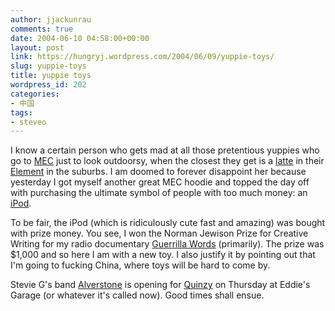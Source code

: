 ```yaml
---
author: jjackunrau
comments: true
date: 2004-06-10 04:58:00+00:00
layout: post
link: https://hungryj.wordpress.com/2004/06/09/yuppie-toys/
slug: yuppie-toys
title: yuppie toys
wordpress_id: 202
categories:
- 中国
tags:
- steveo
---
```


I know a certain person who gets mad at all those pretentious yuppies who go to [MEC](http://www.mec.ca) just to look outdoorsy, when the closest they get is a [latte](http://www.starbucks.com) in their [Element](http://www.honda.ca/HondaEng/Models/Element/Overview.htm) in the suburbs.  I am doomed to forever disappoint her because yesterday I got myself another great MEC hoodie and topped the day off with purchasing the ultimate symbol of people with too much money: an [iPod](http://store.apple.com/1-800-MY-APPLE/WebObjects/canadastore.woa/72208/wo/pD7oPebatcbj23SlVDKFsyLGNTq/0.0.7.1.0.5.21.1.4.1.0.0.0.1.0).
  

  
To be fair, the iPod (which is ridiculously cute fast and amazing) was bought with prize money.  You see, I won the Norman Jewison Prize for Creative Writing for my radio documentary [Guerrilla Words](http://www.fims.uwo.ca/radio/newraw/documentaries/documentaries.htm#justin) (primarily).  The prize was $1,000 and so here I am with a new toy.  I also justify it by pointing out that I'm going to fucking China, where toys will be hard to come by.
  

  
Stevie G's band [Alverstone](http://www.geocities.com/alverstonetheband) is opening for [Quinzy](http://www.highnorthrecords.com/bands/quinzy/index2.htm) on Thursday at Eddie's Garage (or whatever it's called now).  Good times shall ensue.
